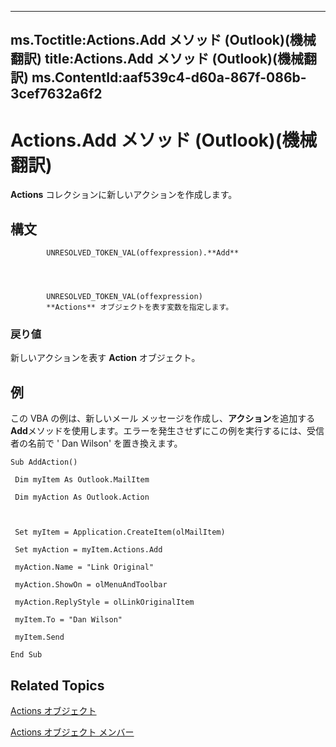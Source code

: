 

---
ms.Toctitle:Actions.Add メソッド (Outlook)(機械翻訳)
title:Actions.Add メソッド (Outlook)(機械翻訳)
ms.ContentId:aaf539c4-d60a-867f-086b-3cef7632a6f2
---
# Actions.Add メソッド (Outlook)(機械翻訳)




**Actions** コレクションに新しいアクションを作成します。

## 構文

            UNRESOLVED_TOKEN_VAL(offexpression).**Add**




            UNRESOLVED_TOKEN_VAL(offexpression)
            **Actions** オブジェクトを表す変数を指定します。

### 戻り値
新しいアクションを表す **Action** オブジェクト。





## 例
この VBA の例は、新しいメール メッセージを作成し、**アクション**を追加する**Add**メソッドを使用します。エラーを発生させずにこの例を実行するには、受信者の名前で ' Dan Wilson' を置き換えます。

```vba
Sub AddAction() 
 
 Dim myItem As Outlook.MailItem 
 
 Dim myAction As Outlook.Action 
 
 
 
 Set myItem = Application.CreateItem(olMailItem) 
 
 Set myAction = myItem.Actions.Add 
 
 myAction.Name = "Link Original" 
 
 myAction.ShowOn = olMenuAndToolbar 
 
 myAction.ReplyStyle = olLinkOriginalItem 
 
 myItem.To = "Dan Wilson" 
 
 myItem.Send 
 
End Sub
```




## Related Topics

[Actions オブジェクト](b0903aa4-9b75-5311-d0a5-5ff4a5e29c79.md)

[Actions オブジェクト メンバー](f4791bd5-87bb-ac1e-0acc-709cf5f91e36.md)




